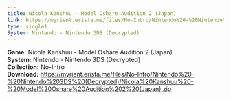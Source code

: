 ```yaml
---
title: Nicola Kanshuu - Model Oshare Audition 2 (Japan)
link: https://myrient.erista.me/files/No-Intro/Nintendo%20-%20Nintendo%203DS%20(Decrypted)/Nicola%20Kanshuu%20-%20Model%20Oshare%20Audition%202%20(Japan).zip
type: single1
System: Nintendo - Nintendo 3DS (Decrypted)
---
```

<b>Game:</b> Nicola Kanshuu - Model Oshare Audition 2 (Japan)<br>
<b>System:</b> Nintendo - Nintendo 3DS (Decrypted)<br>
<b>Collection:</b> No-Intro<br>
<b>Download:</b> https://myrient.erista.me/files/No-Intro/Nintendo%20-%20Nintendo%203DS%20(Decrypted)/Nicola%20Kanshuu%20-%20Model%20Oshare%20Audition%202%20(Japan).zip